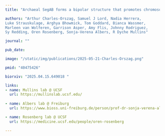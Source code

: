 ```yaml
---
title: "Archaeal SegAB forms a bipolar structure that promotes chromosome segregation in spherical cells"

authors: "Arthur Charles-Orszag, Samuel J Lord, Nadia Herrera, 
Luke Strauskulage, Arghya Bhowmick, Tom Goddard, Bianca Wassmer, 
Marleen van Wolferen, Garrison Asper, Amy Flis, Johnny Rodriguez, 
Sy Redding, Oren Rosenberg, Sonja-Verena Albers, R Dyche Mullins"

journal: ""

pub_date:

image: "/static/img/publications/2025-05-21-Charles-Orszag.png"

pmid: "40475426"

biorxiv: "2025.04.15.649018 "

links:
- name: Mullins lab @ UCSF
  url: https://mullinslab.ucsf.edu/
    
- name: Albers lab @ Freiburg
  url: https://www.bioss.uni-freiburg.de/person/prof-dr-sonja-verena-albers/

- name: Rosenberg lab @ UCSF
  url: https://medicine.ucsf.edu/people/oren-rosenberg

---
```


